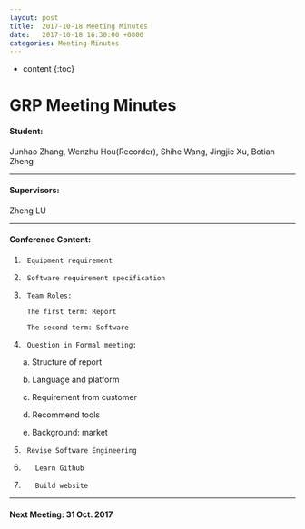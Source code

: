 ```yaml
---
layout: post
title:  2017-10-18 Meeting Minutes
date:   2017-10-18 16:30:00 +0800
categories: Meeting-Minutes
---
```


* content
{:toc}


# GRP Meeting Minutes


#### Student: 

Junhao Zhang, Wenzhu Hou(Recorder), Shihe Wang, Jingjie Xu, Botian Zheng

---

#### Supervisors: 

Zheng LU

---

#### Conference Content: 

1.		Equipment requirement

2.		Software requirement specification

3.  	Team Roles:

		The first term: Report

		The second term: Software

4.  	Question in Formal meeting:

	a.  Structure of report

	b.  Language and platform

	c.  Requirement from customer

	d.  Recommend tools

	e.  Background: market

5.    	Revise Software Engineering

6.  	  Learn Github

7.  	  Build website
	
---






	 
#### Next Meeting: 31 Oct. 2017   


